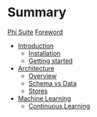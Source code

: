 # Summary

[Phi Suite][0]
[Foreword][1]
- [Introduction][10]
    - [Installation][11]
    - [Getting started][12] 
- [Architecture][20]
    - [Overview][21]
    - [Schema vs Data][22]
    - [Stores][23]
- [Machine Learning][30]
    - [Continuous Learning][31]

<!-- general -->
[0]: phisuite.md
[1]: foreword.md

<!-- intro -->
[10]: intro.md
[11]: intro/installation.md
[12]: intro/getting_started.md

<!-- archi -->
[20]: archi.md
[21]: archi/overview.md
[22]: archi/schema_data.md
[23]: archi/stores.md

<!--ai --> 
[30]: learning.md
[31]: learning/automation.md
    
